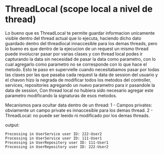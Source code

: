 # ThreadLocal (scope local a nivel de thread)
Lo bueno que es ThreadLocal te permite guardar informacion unicamente visible dentro del thread actual que lo ejecuta,
haciendo dicho dato guardado dentro del threadlocal innaccesible para los demas threads, pero lo bueno es que 
dentro de la ejecucion de un request un mismo thread puede involucrar pasar por varias clases y con thread local
podes ir capturando la data sin necesidad de pasar la data como parametro, con lo cual agregarlo como parametro no
se corresponde con lo que hace el metodo. Esto te paso en supervielle cuando necesitabamos pasar por todas las clases
por las que pasaba cada request la data de session del usuario y el chavon hizo la negrada de modificar todos los
metodos del controller, services, repositories agregando un nuevo parametro para ir pasandole la data de session, Con
thread local no hubiera sido necesario agregar este parametro modificando la signaturas de esos metodos.

Mecanismos para ocultar data dentro de un thread:
1 - Campos privates: obviamente un campo private es innaccesible para los demas thread.
2 - ThreadLocal: no puede ser leeido ni modificado por los demas threads.

output:
```
Processing in UserService user ID: 222-User2
Processing in UserService user ID: 111-User1
Processing in UserRepository user ID: 111-User1
Processing in UserRepository user ID: 222-User2
```